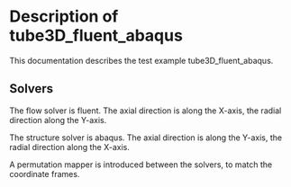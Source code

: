 # Description of tube3D_fluent_abaqus

This documentation describes the test example tube3D_fluent_abaqus.

## Solvers

The flow solver is fluent. The axial direction is along the X-axis,
the radial direction along the Y-axis.

The structure solver is abaqus. The axial direction is along the Y-axis,
the radial direction along the X-axis.

A permutation mapper is introduced between the solvers, to match the coordinate frames.
